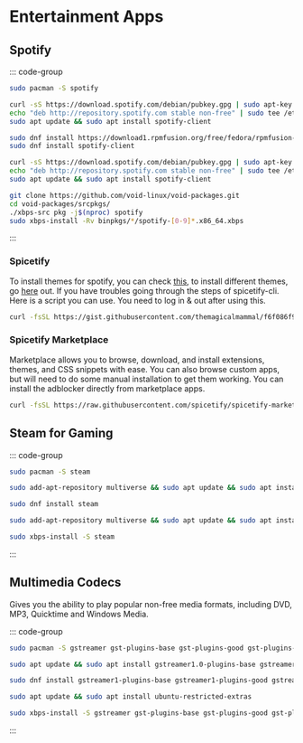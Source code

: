 # Entertainment Apps

## Spotify

::: code-group

```sh [Arch]
sudo pacman -S spotify
```

```sh [Debian]
curl -sS https://download.spotify.com/debian/pubkey.gpg | sudo apt-key add -
echo "deb http://repository.spotify.com stable non-free" | sudo tee /etc/apt/sources.list.d/spotify.list
sudo apt update && sudo apt install spotify-client
```

```sh [Fedora]
sudo dnf install https://download1.rpmfusion.org/free/fedora/rpmfusion-free-release-$(rpm -E %fedora).noarch.rpm https://download1.rpmfusion.org/nonfree/fedora/rpmfusion-nonfree-release-$(rpm -E %fedora).noarch.rpm
sudo dnf install spotify-client
```

```sh [Ubuntu]
curl -sS https://download.spotify.com/debian/pubkey.gpg | sudo apt-key add -
echo "deb http://repository.spotify.com stable non-free" | sudo tee /etc/apt/sources.list.d/spotify.list
sudo apt update && sudo apt install spotify-client
```

```sh [Void]
git clone https://github.com/void-linux/void-packages.git
cd void-packages/srcpkgs/
./xbps-src pkg -j$(nproc) spotify
sudo xbps-install -Rv binpkgs/*/spotify-[0-9]*.x86_64.xbps
```

:::

### Spicetify

To install themes for spotify, you can check [this](https://github.com/khanhas/spicetify-cli), to install different themes, go [here](https://github.com/morpheusthewhite/spicetify-themes) out. If you have troubles going through the steps of spicetify-cli. Here is a script you can use. You need to log in & out after using this.

```sh
curl -fsSL https://gist.githubusercontent.com/themagicalmammal/f6f086f9c701924371e1d334c60c8562/raw/d331b26ef430ffa2887172552ce9bbf91df74f3e/spicetify.sh | sh
```

### Spicetify Marketplace

Marketplace allows you to browse, download, and install extensions, themes, and CSS snippets with ease. You can also browse custom apps, but will need to do some manual installation to get them working. You can install the adblocker directly from marketplace apps.

```sh
curl -fsSL https://raw.githubusercontent.com/spicetify/spicetify-marketplace/main/resources/install.sh | sh
```

## Steam for Gaming

::: code-group

```sh [Arch]
sudo pacman -S steam
```

```sh [Debian]
sudo add-apt-repository multiverse && sudo apt update && sudo apt install steam
```

```sh [Fedora]
sudo dnf install steam
```

```sh [Ubuntu]
sudo add-apt-repository multiverse && sudo apt update && sudo apt install steam
```

```sh [Void]
sudo xbps-install -S steam
```

:::

## Multimedia Codecs

Gives you the ability to play popular non-free media formats, including DVD, MP3, Quicktime and Windows Media.

::: code-group

```sh [Arch]
sudo pacman -S gstreamer gst-plugins-base gst-plugins-good gst-plugins-bad gst-plugins-ugly ffmpeg
```

```sh [Debian]
sudo apt update && sudo apt install gstreamer1.0-plugins-base gstreamer1.0-plugins-good gstreamer1.0-plugins-bad gstreamer1.0-plugins-ugly ffmpeg
```

```sh [Fedora]
sudo dnf install gstreamer1-plugins-base gstreamer1-plugins-good gstreamer1-plugins-bad-free gstreamer1-plugins-bad-free-extras gstreamer1-plugins-ugly ffmpeg
```

```sh [Ubuntu]
sudo apt update && sudo apt install ubuntu-restricted-extras
```

```sh [Void]
sudo xbps-install -S gstreamer gst-plugins-base gst-plugins-good gst-plugins-bad gst-plugins-ugly ffmpeg
```

:::
